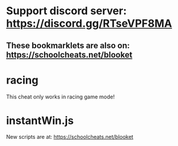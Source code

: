 # **Support discord server: https://discord.gg/RTseVPF8MA**

## **These bookmarklets are also on: https://schoolcheats.net/blooket**

# racing 

This cheat only works in racing game mode!

# instantWin.js

New scripts are at:
https://schoolcheats.net/blooket
